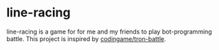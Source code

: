 # line-racing

line-racing is a game for for me and my friends to play bot-programming battle.
This project is inspired by [codingame/tron-battle](https://www.codingame.com/multiplayer/bot-programming/tron-battle).
